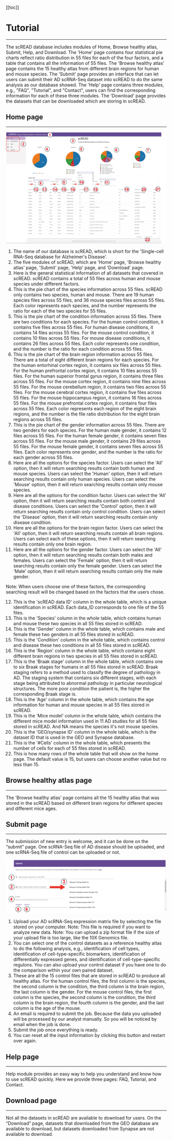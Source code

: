 [[toc]]


# Tutorial
----
The scREAD database includes modules of Home, Browse healthy atlas, Submit, Help, and Download. The 'Home' page contains four statistical pie charts reflect ratio distribution in 55 files for each of the four factors, and a table that contains all the information of 55 files. The 'Browse healthy atlas' page contains the 15 healthy atlas from different brain regions for human and mouse species. The 'Submit' page provides an interface that can let users can submit their AD scRNA-Seq dataset into scREAD to do the same analysis as our database showed. The 'Help' page contains three modules, e.g., "FAQ", "Tutorial", and "Contact", users can find the corresponding information for each of these three modules. The 'Download' page provides the datasets that can be downloaded which are storing in scREAD.

## Home page
----

![Home](https://raw.githubusercontent.com/Crystal-JJ/scREAD/master/Home.jpg)
 
1. The name of our database is scREAD, which is short for the 'Single-cell RNA-Seq database for Alzheimer's Disease'.
2. The five modules of scREAD, which are 'Home' page, 'Browse healthy atlas' page, 'Submit' page, 'Help' page, and 'Download' page.
3. Here is the general statistical information of all datasets that covered in scREAD. scREAD contains a total of 55 files across human and mouse species under different factors.
4. This is the pie chart of the species information across 55 files. scREAD only contains two species, human and mouse. There are 19 human species files across 55 files, and 36 mouse species files across 55 files. Each color represents each species, and the number represents the ratio for each of the two species for 55 files.
5. This is the pie chart of the condition information across 55 files. There are two conditions for each species. For the human control condition, it contains five files across 55 files. For human disease conditions, it contains 14 files across 55 files. For the mouse control condition, it contains 10 files across 55 files. For mouse disease conditions, it contains 26 files across 55 files. Each color represents one condition, and the number is the ratio for each condition across 55 files.
6. This is the pie chart of the brain region information across 55 files. There are a total of eight different brain regions for each species. For the human entorhinal cortex region, it contains six files across 55 files. For the human prefrontal cortex region, it contains 10 files across 55 files. For the human superior frontal gyrus region, it contains three files across 55 files. For the mouse cortex region, it contains nine files across 55 files. For the mouse cerebellum region, it contains two files across 55 files. For the mouse cerebral cortex region, it contains five files across 55 files. For the mouse hippocampus region, it contains 16 files across 55 files. For the mouse prefrontal cortex region, it contains four files across 55 files. Each color represents each region of the eight brain regions, and the number is the file ratio distribution for the eight brain regions across 55 files.
7. This is the pie chart of the gender information across 55 files. There are two genders for each species. For the human male gender, it contains 12 files across 55 files. For the human female gender, it contains seven files across 55 files. For the mouse male gender, it contains 29 files across 55 files. For the mouse female gender, it contains seven files across 55 files. Each color represents one gender, and the number is the ratio for each gender across 55 files.
8. Here are all the options for the species factor. Users can select the 'All' option, then it will return searching results contain both human and mouse species. Users can select the 'Human' option, then it will return searching results contain only human species. Users can select the 'Mouse' option, then it will return searching results contain only mouse species.
9. Here are all the options for the condition factor. Users can select the 'All' option, then it will return searching results contain both control and disease conditions. Users can select the 'Control' option, then it will return searching results contain only control condition. Users can select the 'Disease' option, then it will return searching results contain only disease condition.
10. Here are all the options for the brain region factor. Users can select the 'All' option, then it will return searching results contain all brain regions. Users can select each of these options, then it will return searching results contain only one brain region. 
11. Here are all the options for the gender factor. Users can select the 'All' option, then it will return searching results contain both males and females. Users can select the 'Female' option, then it will return searching results contain only the female gender. Users can select the 'Male' option, then it will return searching results contain only the male gender.

Note: When users choose one of these factors, the corresponding searching result will be changed based on the factors that the users chose.

12. This is the 'scREAD data ID' column in the whole table, which is a unique identification in scREAD. Each data_ID corresponds to one file of the 55 files. 
13. This is the 'Species' column in the whole table, which contains human and mouse these two species in all 55 files stored in scREAD. 
14. This is the 'Gender' column in the whole table, which contains male and female these two genders in all 55 files stored in scREAD. 
15. This is the 'Condition' column in the whole table, which contains control and disease these two conditions in all 55 files stored in scREAD. 
16. This is the 'Region' column in the whole table, which contains eight different brain regions in two species in all 55 files stored in scREAD.
17. This is the 'Braak stage' column in the whole table, which contains one to six Braak stages for humans in all 55 files stored in scREAD. Braak staging refers to a method used to classify the degree of pathology in  AD. The staging system that contains six different stages, with each stage being attributed to abnormal pathology in particular neurological structures. The more poor condition the patient is, the higher the corresponding Braak stage is.
18. This is the 'Age' column in the whole table, which contains the age information for human and mouse species in all 55 files stored in scREAD.
19. This is the 'Mice model' column in the whole table, which contains the different mice model information used in 11 AD studies for all 55 files stored in scREAD. And NA means the species it's not mouse species.
20. This is the 'GEO/synapse ID' column in the whole table, which is the dataset ID that is used in the GEO and Synapse database.
21. This is the '#Cells' column in the whole table, which presents the number of cells for each of 55 files stored in scREAD.
22. This is how many rows of the whole table that will show on the home page. The default value is 15, but users can choose another value but no less than 15.


## Browse healthy atlas page
----
The 'Browse healthy atlas' page contains all the 15 healthy atlas that was stored in the scREAD based on different brain regions for different species and different mice ages.

## Submit page
-------
The submission of new entry is welcome, and it can be done on the “submit” page. One scRNA-Seq file of AD disease should be uploaded, and one scRNA-Seq file of control can be uploaded or not.

![Home](https://raw.githubusercontent.com/Crystal-JJ/scREAD/master/submit.jpg)

1. Upload your AD scRNA-Seq expression matrix file by selecting the file stored on your computer.
Note: This file is required if you want to analyze new data.
Note: You can upload a zip format file if the size of your upload file is too large, like the 10X Genomics file.
2. You can select one of the control datasets as a reference healthy atlas to do the following analysis, e.g., identification of cell types, identification of cell-type-specific biomarkers, identification of differentially expressed genes, and identification of cell-type-specific regulons. You can also upload your control dataset if you have one to do the comparison within your own paired dataset.
3. These are all the 15 control files that are stored in scREAD to produce all healthy atlas. For the human control files, the first column is the species, the second column is the condition, the third column is the brain region, the last column is the gender. For the mouse control files, the first column is the species, the second column is the condition, the third column is the brain region, the fourth column is the gender, and the last column is the age of the mouse.
4. An email is required to submit the job. Because the data you uploaded will be processed by our analyst manually. So you will be noticed by email when the job is done.
5. Submit the job once everything is ready.
6. You can reset all the input information by clicking this button and restart over again.



## Help page
-------
Help module provides an easy way to help you understand and know how to use scREAD quickly. Here we provide three pages: FAQ, Tutorial, and Contact. 


## Download page
-----
Not all the datasets in scREAD are available to download for users.  On the “Download” page, datasets that downloaded from the GEO database are available to download, but datasets downloaded from Synapse are not available to download.









